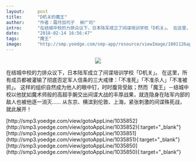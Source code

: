 ```yaml
---
layout:     post
title:      "D机关的魔王"
author:     "作者：霜月加代子  柳广司"
intro:      "在结城中校的力排众议下，日本陆军成立了间谍培训学校「D机关」。 在这里，所有成员都被灌输了彻底否定军人信条的三大戒律：「不准死」「不准杀人」「不准被抓」。 这样的组织自然成为他人的眼中钉，时时腹背受敌；然而「魔王」－结城中校以他犹如魔术师般的高超手腕交出间谍大战的丰厚战果，就连隐身在陆军内部的敌人也被他逐一消灭…… 从东京、横滨到伦敦、上海，紧张刺激的间谍殊死战，就此展开！"
date:       "2018-02-14 16:56:47"
tags:       "魔王"
image:      "http://smp.yoedge.com/smp-app/resource/viewImage/1001126appline.png"
---
```

<div style="text-align: center">
<p><img src="http://smp.yoedge.com/smp-app/resource/viewImage/1001126appline.png"/></p>
</div>
<p class="post-meta">
<span>在结城中校的力排众议下，日本陆军成立了间谍培训学校「D机关」。 在这里，所有成员都被灌输了彻底否定军人信条的三大戒律：「不准死」「不准杀人」「不准被抓」。 这样的组织自然成为他人的眼中钉，时时腹背受敌；然而「魔王」－结城中校以他犹如魔术师般的高超手腕交出间谍大战的丰厚战果，就连隐身在陆军内部的敌人也被他逐一消灭…… 从东京、横滨到伦敦、上海，紧张刺激的间谍殊死战，就此展开！</span>
</p>
[http://smp3.yoedge.com/view/gotoAppLine/1035852](http://smp3.yoedge.com/view/gotoAppLine/1035852){:target="_blank"}
[http://smp3.yoedge.com/view/gotoAppLine/1035851](http://smp3.yoedge.com/view/gotoAppLine/1035851){:target="_blank"}
[http://smp3.yoedge.com/view/gotoAppLine/1035850](http://smp3.yoedge.com/view/gotoAppLine/1035850){:target="_blank"}


